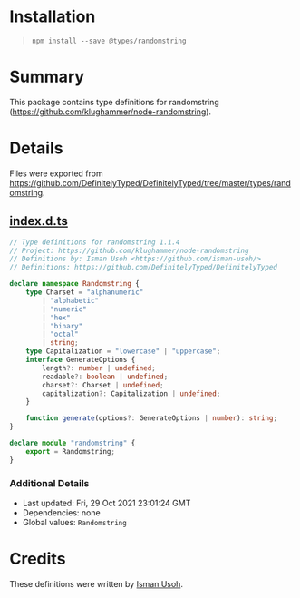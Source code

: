 # Installation
> `npm install --save @types/randomstring`

# Summary
This package contains type definitions for randomstring (https://github.com/klughammer/node-randomstring).

# Details
Files were exported from https://github.com/DefinitelyTyped/DefinitelyTyped/tree/master/types/randomstring.
## [index.d.ts](https://github.com/DefinitelyTyped/DefinitelyTyped/tree/master/types/randomstring/index.d.ts)
````ts
// Type definitions for randomstring 1.1.4
// Project: https://github.com/klughammer/node-randomstring
// Definitions by: Isman Usoh <https://github.com/isman-usoh/>
// Definitions: https://github.com/DefinitelyTyped/DefinitelyTyped

declare namespace Randomstring {
    type Charset = "alphanumeric"
        | "alphabetic"
        | "numeric"
        | "hex"
        | "binary"
        | "octal"
        | string;
    type Capitalization = "lowercase" | "uppercase";
    interface GenerateOptions {
        length?: number | undefined;
        readable?: boolean | undefined;
        charset?: Charset | undefined;
        capitalization?: Capitalization | undefined;
    }

    function generate(options?: GenerateOptions | number): string;
}

declare module "randomstring" {
    export = Randomstring;
}

````

### Additional Details
 * Last updated: Fri, 29 Oct 2021 23:01:24 GMT
 * Dependencies: none
 * Global values: `Randomstring`

# Credits
These definitions were written by [Isman Usoh](https://github.com/isman-usoh).
